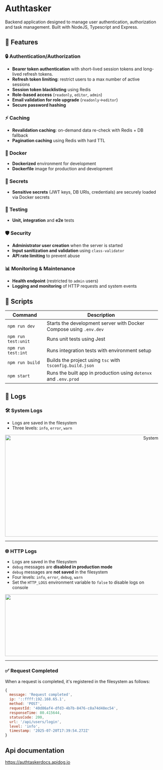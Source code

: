 # Authtasker
Backend application designed to manage user authentication, authorization and task management. Built with NodeJS, Typescript and Express.  

## 🚀 Features
### 🔒 Authentication/Authorization
- **Bearer token authentication** with short-lived session tokens and long-lived refresh tokens.
- **Refresh token limiting**: restrict users to a max number of active sessions
- **Session token blacklisting** using Redis
- **Role-based access** (`readonly`, `editor`, `admin`)
- **Email validation for role upgrade** (`readonly`->`editor`)
- **Secure password hashing**

### ⚡ Caching
- **Revalidation caching**: on-demand data re-check with Redis + DB fallback
- **Pagination caching** using Redis with hard TTL

### 🐳 Docker
- **Dockerized** environment for development
- **Dockerfile** image for production and development

### 🔑 Secrets
- **Sensitive secrets** (JWT keys, DB URIs, credentials) are securely loaded via Docker secrets

### 🧪 Testing
- **Unit, integration** and **e2e** tests

### 🛡 Security
- **Administrator user creation** when the server is started
- **Input sanitization and validation** using `class-validator`
- **API rate limiting** to prevent abuse

### 📊 Monitoring & Maintenance
- **Health endpoint** (restricted to `admin` users)
- **Logging and monitoring** of HTTP requests and system events

## 📜 Scripts

| Command            | Description                                      |
|--------------------|--------------------------------------------------|
| `npm run dev`      | Starts the development server with Docker Compose using `.env.dev` |
| `npm run test:unit`| Runs unit tests using Jest                       |
| `npm run test:int` | Runs integration tests with environment setup    |
| `npm run build`    | Builds the project using `tsc` with `tsconfig.build.json` |
| `npm start`        | Runs the built app in production using `dotenvx` and `.env.prod` |

## 📂 Logs

### 🛠️ System Logs
- Logs are saved in the filesystem
- Three levels: `info`, `error`, `warn`

<p align="center">
  <img width="1054" height="336" alt="System logs screenshot" src="https://github.com/user-attachments/assets/97accb96-d124-485b-8bbf-92c5856d9e30" />
</p>

---

### 🌐 HTTP Logs
- Logs are saved in the filesystem
- `debug` messages are **disabled in production mode**
- `debug` messages are **not saved** in the filesystem
- Four levels: `info`, `error`, `debug`, `warn`
- Set the `HTTP_LOGS` environment variable to `false` to disable logs on console

<p align="center">
  <img width="1565" height="204" alt="HTTP logs screenshot" src="https://github.com/user-attachments/assets/c5e4ffd7-0469-46c7-8d43-3d00f024172e" />
</p>

---

### ✅ Request Completed
When a request is completed, it's registered in the filesystem as follows:


```javascript
{
  message: 'Request completed',
  ip: '::ffff:192.168.65.1',
  method: 'POST',
  requestId: '40d86af4-dfd3-4b7b-8476-c8a74d48ec54',
  responseTime: 80.415644,
  statusCode: 200,
  url: '/api/users/login',
  level: 'info',
  timestamp: '2025-07-20T17:39:54.272Z'
}
```

## Api documentation
https://authtaskerdocs.apidog.io


